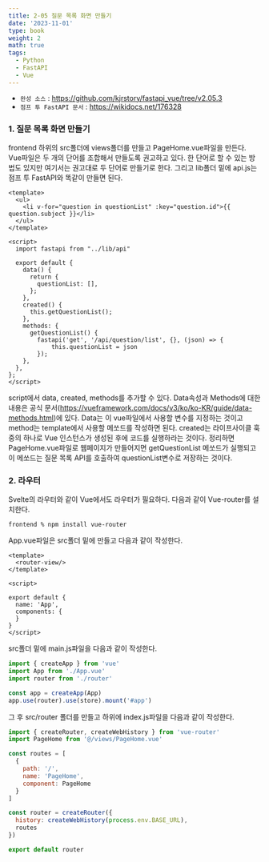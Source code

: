 ```yaml
---
title: 2-05 질문 목록 화면 만들기
date: '2023-11-01'
type: book
weight: 2
math: true
tags:
  - Python
  - FastAPI
  - Vue
---
```


- `완성 소스` : https://github.com/kjrstory/fastapi_vue/tree/v2.05.3
- `점프 투 FastAPI 문서` : https://wikidocs.net/176328


### 1. 질문 목록 화면 만들기 
frontend 하위의 src폴더에 views폴더를 만들고 PageHome.vue파일을 만든다. 
Vue파일은 두 개의 단어를 조합해서 만들도록 권고하고 있다.
한 단어로 할 수 있는 방법도 있지만 여기서는 권고대로 두 단어로 만들기로 한다.
그리고 lib폴더 밑에 api.js는 점프 투 FastAPI와 똑같이 만들면 된다. 

```vue
<template>
  <ul>
    <li v-for="question in questionList" :key="question.id">{{ question.subject }}</li>
  </ul>
</template>

<script>
  import fastapi from "../lib/api"

  export default {
    data() {
      return {
        questionList: [],
      };
    },
    created() {
      this.getQuestionList();
    },
    methods: {
      getQuestionList() {
        fastapi('get', '/api/question/list', {}, (json) => {
            this.questionList = json
        });
    },
  },
};
</script>
```
script에서 data, created, methods를 추가할 수 있다. 
Data속성과 Methods에 대한 내용은 공식 문서(https://vueframework.com/docs/v3/ko/ko-KR/guide/data-methods.html)에 있다.
Data는 이 vue파일에서 사용할 변수를 지정하는 것이고 method는 template에서 사용할 메쏘드를 작성하면 된다. 
created는 라이프사이클 훅중의 하나로 Vue 인스턴스가 생성된 후에 코드를 실행하라는 것이다. 정리하면 
PageHome.vue파일로 웹페이지가 만들어지면 getQuestionList 메쏘드가 실행되고 이 메쏘드는 질문 목록 API를 호출하여 questionList변수로 저장하는 것이다.

### 2. 라우터

Svelte의 라우터와 같이 Vue에서도 라우터가 필요하다. 다음과 같이 Vue-router를 설치한다.

```
frontend % npm install vue-router
```

App.vue파일은 src폴더 밑에 만들고 다음과 같이 작성한다.

```vue
<template>
  <router-view/>  
</template>

<script>

export default {
  name: 'App',
  components: {
  }
}
</script>
```

src폴더 밑에 main.js파일을 다음과 같이 작성한다.
```javascript
import { createApp } from 'vue'
import App from './App.vue'
import router from './router'

const app = createApp(App)
app.use(router).use(store).mount('#app')
```

그 후 src/router 폴더를 만들고 하위에 index.js파일을 다음과 같이 작성한다.
```javascript
import { createRouter, createWebHistory } from 'vue-router'
import PageHome from '@/views/PageHome.vue'

const routes = [
  {
    path: '/',
    name: 'PageHome',
    component: PageHome
  }
]

const router = createRouter({
  history: createWebHistory(process.env.BASE_URL),
  routes
})

export default router
```

